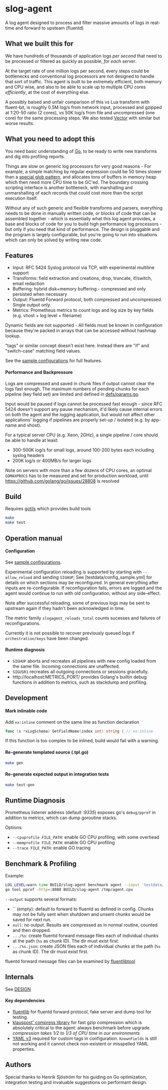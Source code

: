 # slog-agent

A log agent designed to process and filter massive amounts of logs in reat-time and forward to upsteam (fluentd)


## What we built this for

We have hundreds of thousands of application logs *per second* that need to be processed or filtered as quickly as
possible, *for each server*.

At the target rate of one million logs per second, every steps could be bottlenecks and conventional log processors
are not designed to handle that sort of traffic. This agent is built to be extremely efficient, both memory and CPU
wise, and also to be able to scale up to multiple CPU cores *efficiently*, at the cost of everything else.

A possibly baised and unfair comparison of this vs Lua transform with fluent-bit, is roughly 0.5M log/s from network
input, processed and gzipped at 1:20-50 ratio (2 cores), vs 50K log/s from file and uncompressed (one core) for the
same processing steps. We also tested [Vector](https://vector.dev/) with similar but worse results.


## What you need to adopt this

You need basic understanding of [Go](https://golang.org/), to be ready to write new transforms and dig into profiling
reports.

Things are slow on generic log processors for very good reasons - For example, a simple matching by regular expression
could be 50 times slower than a [special glob pattern](https://github.com/gobwas/glob), and allocates tons of buffers
in memory heap which then need more CPU time to be GC'ed. The boundary crossing scripting interface is another
bottleneck, with marshalling and unmarshalling of each records that could cost more than the script execution itself.

Without any of such generic and flexible transforms and parsers, everything needs to be done in manually written code,
or blocks of code that can be assembled together - which is essentially what this log agent provides, a base and blocks
of code for you to build high performance log processors - but only if you need that kind of performance. The design is
pluggable and the program is largely configurable, but you're going to run into situations which can only be solved by
writing new code.


## Features

- Input: RFC 5424 Syslog protocol via TCP, with experimental multiline support
- Transforms: field extraction and creations, drop, truncate, if/switch, email redaction
- Buffering: hybrid disk+memory buffering - compressed and only persisted when necessary
- Output: Fluentd Forward protocol, both compressed and uncompressed. Single output only.
- Metrics: Prometheus metrics to count logs and log size by key fields (e.g. vhost + log level + filename)

Dynamic fields are not supported - All fields must be known in configuration because they're packed in arrays that can
be accessed without hashmap lookup.

"tags" or similar concept doesn't exist here. Instead there are "if" and "switch-case" matching field values.

See the [sample configurations](testdata/config_sample.yml) for full features.

#### Performance and Backpressure

Logs are compressed and saved in chunk files if output cannot clear the logs fast enough. The maximum numbers of
pending chunks for each pipeline (key field set) are limited and defined in [defs/params.go](defs/params.go).

Input would be paused if logs cannot be processed fast enough - since RFC 5424 doesn't support any pause mechanism,
it'd likely cause internal errors on both the agent and the logging application, but would not affect other
applications' logging if pipelines are properly set-up / isolated (e.g. by app-name and vhost).

For a typical server CPU (e.g. Xeon, 2GHz), a single pipeline / core should be able to handle at least:

- 300-500K log/s for small logs, around 100-200 bytes each including syslog headers
- 200K log/s or 400MB/s for larger logs

Note on servers with more than a few dozens of CPU cores, an optimal `GOMAXPROCS` has to be measured and set for
production workload, until https://github.com/golang/go/issues/28808 is resolved

## Build

Requires [gotils](https://github.com/relex/gotils) which provides build tools

```bash
make
make test
```
## Operation manual

#### Configuration

See [sample configurations](testdata/config_sample.yml).

Experimental configuration reloading is supported by starting with `--allow_reload` and sending `SIGHUP`; See
[testdata/config_sample.yml] for details on which sections may be reconfigured. In general everything after inputs
are re-configurable. If reconfiguration fails, errors are logged and the agent would continue to run with old
configuration, without any side-effect.

Note after successful reloading, some of previous logs may be sent to upstream again if they hadn't been acknowledged
in time.

The metric family `slogagent_reloads_total` counts sucesses and failures of reconfigurations.

Currently it is not possible to recover previously queued logs if `orchestration/keys` have been changed.

#### Runtime diagnosis

- `SIGHUP` aborts and recreates all pipelines with new config loaded from the same file. Incoming connections are unaffected.
- `SIGUSR1` recreates all outgoing connections or sessions gracefully.
- http://localhost:METRICS_PORT/ provides Golang's builtin debug functions in addition to metrics, such as stackdump and profiling.

## Development

#### Mark inlinable code

Add `xx:inline` comment on the same line as function declaration

```go
func (s *xLogSchema) GetFieldName(index int) string { // xx:inline
```

If this function is too complex to be inlined, build would fail with a warning.

#### Re-generate templated source (.tpl.go)

```bash
make gen
```

#### Re-generate expected output in integration tests

```bash
make test-gen
```

## Runtime Diagnosis

Prometheus listener address (default *:9335*) exposes go's `debug/pprof` in addition to metrics, which can dump
goroutine stacks.

Options:

- `--cpuprofile FILE_PATH`: enable GO CPU profiling, with some overhead
- `--memprofile FILE_PATH`: enable GO CPU profiling
- `--trace FILE_PATH`: enable GO tracing

## Benchmark & Profiling

Example:

```bash
LOG_LEVEL=warn time BUILD/slog-agent benchmark agent --input 'testdata/development/*.log' --repeat 250000 --config testdata/config_sample.yml --output null --cpuprofile /tmp/agent.cpu --memprofile /tmp/agent.mem
go tool pprof -http=:8080 BUILD/slog-agent /tmp/agent.cpu
```

`--output` supports several formats:

- `` (empty): default to forward to fluentd as defined in config.
  Chunks may not be fully sent when shutdown and unsent chunks would be saved for next run.
- `null`: no output. Results are compressed as in normal routine, counted and then dropped.
- `.../%s`: create fluentd forward message files each of individual chunks at the path (`%s` as chunk ID). The dir must exist first.
- `.../%s.json`: create JSON files each of individual chunks at the path (`%s` as chunk ID). The dir must exist first.

fluentd forward message files can be examined by [fluentlibtool](https://github.com/relex/fluentlib)

## Internals

See [DESIGN](DESIGN.md)

#### Key dependencies

- [fluentlib](https://github.com/relex/fluentlib) for fluentd forward protocol, fake server and dump tool for testing.
- [klauspost' compress library](github.com/klauspost/compress) for fast gzip compression which is absolutely critical
  to the agent: always benchmark before upgrade. *compression takes 1/2 to 1/3 of CPU time in our environments*
- [YAML v3](gopkg.in/yaml.v3) required for custom tags in configuration. `KnownFields` is still not working and it
  cannot check non-existent or misspelled YAML properties.

## Authors

Special thanks to _Henrik Sjöström_ for his guiding on Go optimization, integration testing and invaluable suggestions
on performant design.
